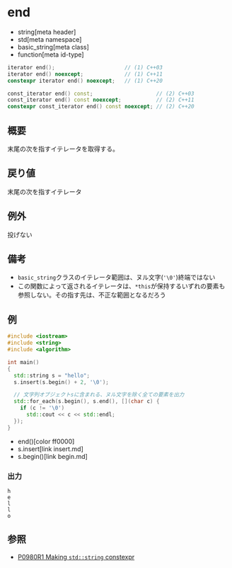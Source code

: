 # end
* string[meta header]
* std[meta namespace]
* basic_string[meta class]
* function[meta id-type]

```cpp
iterator end();                      // (1) C++03
iterator end() noexcept;             // (1) C++11
constexpr iterator end() noexcept;   // (1) C++20

const_iterator end() const;                    // (2) C++03
const_iterator end() const noexcept;           // (2) C++11
constexpr const_iterator end() const noexcept; // (2) C++20
```

## 概要
末尾の次を指すイテレータを取得する。


## 戻り値
末尾の次を指すイテレータ


## 例外
投げない


## 備考
- `basic_string`クラスのイテレータ範囲は、ヌル文字(`'\0'`)終端ではない
- この関数によって返されるイテレータは、`*this`が保持するいずれの要素も参照しない。その指す先は、不正な範囲となるだろう


## 例
```cpp example
#include <iostream>
#include <string>
#include <algorithm>

int main()
{
  std::string s = "hello";
  s.insert(s.begin() + 2, '\0');

  // 文字列オブジェクトsに含まれる、ヌル文字を除く全ての要素を出力
  std::for_each(s.begin(), s.end(), [](char c) {
    if (c != '\0')
      std::cout << c << std::endl;
  });
}
```
* end()[color ff0000]
* s.insert[link insert.md]
* s.begin()[link begin.md]

### 出力
```
h
e
l
l
o
```

## 参照
- [P0980R1 Making `std::string` constexpr](https://www.open-std.org/jtc1/sc22/wg21/docs/papers/2019/p0980r1.pdf)
